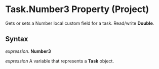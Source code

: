 
# Task.Number3 Property (Project)

Gets or sets a Number local custom field for a task. Read/write  **Double**.


## Syntax

 _expression_. **Number3**

 _expression_ A variable that represents a **Task** object.

